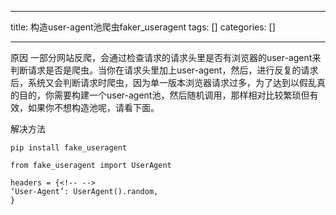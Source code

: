 
--- 
title:  构造user-agent池爬虫faker_useragent 
tags: []
categories: [] 

---
原因 一部分网站反爬，会通过检查请求的请求头里是否有浏览器的user-agent来判断请求是否是爬虫。当你在请求头里加上user-agent，然后，进行反复的请求后，系统又会判断请求时爬虫，因为单一版本浏览器请求过多，为了达到以假乱真的目的，你需要构建一个user-agent池，然后随机调用，那样相对比较繁琐但有效，如果你不想构造池呢，请看下面。

解决方法

```
pip install fake_useragent

from fake_useragent import UserAgent

headers = {<!-- -->
‘User-Agent’: UserAgent().random,
}

```

